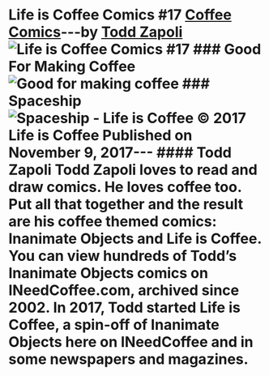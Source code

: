 # Life is Coffee Comics #17 [Coffee Comics](https://ineedcoffee.com/section/coffee-comics/)---by [Todd Zapoli](https://ineedcoffee.com/by/todd-zapoli/)![Life is Coffee Comics #17](https://ineedcoffee.com/images/posts/life-coffee-comics-17/life-is-coffee-640x400-new.jpg) ### Good For Making Coffee![Good for making coffee](https://ineedcoffee.com/assets/life-is-coffee-good-for-making-coffee.jyCTC72g_1dSV1X.webp) ### Spaceship![Spaceship - Life is Coffee](https://ineedcoffee.com/assets/life-is-coffee-spaceship.Ciku0PyP_Z25Xg5.webp) © 2017 Life is Coffee Published on November 9, 2017--- #### Todd Zapoli Todd Zapoli loves to read and draw comics. He loves coffee too. Put all that together and the result are his coffee themed comics: Inanimate Objects and Life is Coffee. You can view hundreds of Todd’s Inanimate Objects comics on INeedCoffee.com, archived since 2002. In 2017, Todd started Life is Coffee, a spin-off of Inanimate Objects here on INeedCoffee and in some newspapers and magazines.
